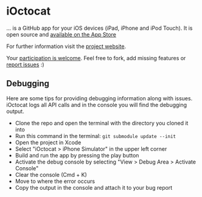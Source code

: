 # iOctocat

… is a GitHub app for your iOS devices (iPad, iPhone and iPod Touch).
It is open source and [available on the App Store](http://itunes.com/apps/ioctocat)

For further information visit the [project website](http://dennisreimann.github.com/ioctocat).

Your [participation is welcome](https://github.com/dennisreimann/ioctocat/contributors).
Feel free to fork, add missing features or
[report issues](http://github.com/dennisreimann/ioctocat/issues) :)

## Debugging

Here are some tips for providing debugging information along with issues.
iOctocat logs all API calls and in the console you will find the debugging output.

  * Clone the repo and open the terminal with the directory you cloned it into
  * Run this command in the terminal: `git submodule update --init`
  * Open the project in Xcode
  * Select "iOctocat > iPhone Simulator" in the upper left corner
  * Build and run the app by pressing the play button
  * Activate the debug console by selecting "View > Debug Area > Activate Console"
  * Clear the console (Cmd + K)
  * Move to where the error occurs
  * Copy the output in the console and attach it to your bug report
